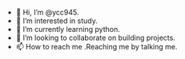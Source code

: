 - 👋 Hi, I’m @ycc945.
- 👀 I’m interested in study.
- 🌱 I’m currently learning python.
- 💞️ I’m looking to collaborate on building projects.
- 📫 How to reach me .Reaching me by talking me.

<!---
ycc945/ycc945 is a ✨ special ✨ repository because its `README.md` (this file) appears on your GitHub profile.
You can click the Preview link to take a look at your changes.
--->
